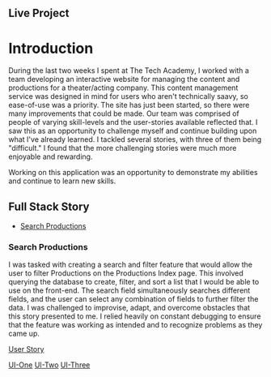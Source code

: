 ## Live Project

# Introduction

During the last two weeks I spent at The Tech Academy, I worked with a team developing an interactive website for managing the content and productions for a theater/acting company. This content management service was designed in mind for users who aren't technically saavy, so ease-of-use was a priority. The site has just been started, so there were many improvements that could be made. Our team was comprised of people of varying skill-levels and the user-stories available reflected that. I saw this as an opportunity to challenge myself and continue building upon what I've already learned. I tackled several stories, with three of them being "difficult." I found that the more challenging stories were much more enjoyable and rewarding. 

Working on this application was an opportunity to demonstrate my abilities and continue to learn new skills. 


## Full Stack Story
* [Search Productions](#search-productions)

### Search Productions
I was tasked with creating a search and filter feature that would allow the user to filter Productions on the Productions Index page. 
This involved querying the database to create, filter, and sort a list that I would be able to use on the front-end. The search field
simultaneously searches different fields, and the user can select any combination of fields to further filter the data. I was challenged to improvise, adapt, and overcome obstacles that this story presented to me. I relied heavily on constant debugging to ensure that the feature was working as intended and to recognize problems as they came up.

[User Story](Projects/Productions-Search-Feature/User-Story.png?raw=true)

[UI-One](Projects/Productions-Search-Feature/Search-Feature-1.png?raw=true) [UI-Two](Projects/Productions-Search-Feature/Search-Feature-2.png?raw=true) [UI-Three](Projects/Productions-Search-Feature/Search-Feature-1.png?raw=true)

